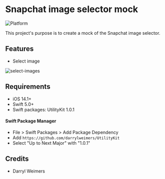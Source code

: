 # Snapchat image selector mock

![Platform](https://img.shields.io/cocoapods/p/lottie-ios.svg?style=flat)

This project's purpose is to create a mock of the Snapchat image selector.

## Features 

- Select image

![select-images](_Gifs/floating-action-button-demo.gif)

## Requirements

- iOS 14.1+
- Swift 5.0+
- Swift packages: UtilityKit 1.0.1

#### Swift Package Manager

- File > Swift Packages > Add Package Dependency
- Add `https://github.com/darrylweimers/UtilityKit`
- Select "Up to Next Major" with "1.0.1"

## Credits

- Darryl Weimers
